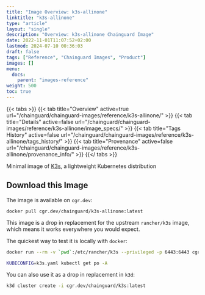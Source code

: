 ```yaml
---
title: "Image Overview: k3s-allinone"
linktitle: "k3s-allinone"
type: "article"
layout: "single"
description: "Overview: k3s-allinone Chainguard Image"
date: 2022-11-01T11:07:52+02:00
lastmod: 2024-07-10 00:36:03
draft: false
tags: ["Reference", "Chainguard Images", "Product"]
images: []
menu: 
  docs: 
    parent: "images-reference"
weight: 500
toc: true
---
```


{{< tabs >}}
{{< tab title="Overview" active=true url="/chainguard/chainguard-images/reference/k3s-allinone/" >}}
{{< tab title="Details" active=false url="/chainguard/chainguard-images/reference/k3s-allinone/image_specs/" >}}
{{< tab title="Tags History" active=false url="/chainguard/chainguard-images/reference/k3s-allinone/tags_history/" >}}
{{< tab title="Provenance" active=false url="/chainguard/chainguard-images/reference/k3s-allinone/provenance_info/" >}}
{{</ tabs >}}



<!--overview:start-->
Minimal image of [K3s](https://k3s.io/), a lightweight Kubernetes distribution
<!--overview:end-->

## Download this Image

The image is available on `cgr.dev`:

```
docker pull cgr.dev/chainguard/k3s-allinone:latest
```


<!--body:start-->
This image is a drop in replacement for the upstream `rancher/k3s` image, which means it works everywhere you would expect.

The quickest way to test it is locally with `docker`:

```bash
docker run --rm -v `pwd`:/etc/rancher/k3s --privileged -p 6443:6443 cgr.dev/chainguard/k3s:latest

KUBECONFIG=k3s.yaml kubectl get po -A
```

You can also use it as a drop in replacement in `k3d`:

```bash
k3d cluster create -i cgr.dev/chainguard/k3s:latest
```
<!--body:end-->

